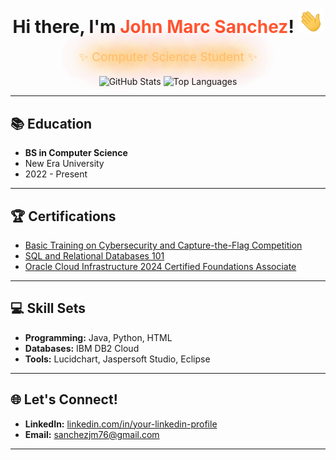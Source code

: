<h1 align="center">Hi there, I'm <span style="color:#FF5733;">John Marc Sanchez</span>! <img src="https://raw.githubusercontent.com/ABSphreak/ABSphreak/master/gifs/Hi.gif" width="40px" alt="Waving hand"></h1>

<p align="center" style="font-size: 1.2rem; color: #FFBD69; animation: glow 1.5s infinite alternate;">
✨ Computer Science Student ✨
</p>

<style>
@keyframes glow {
  0% {
    text-shadow: 0 0 10px #FF5733, 0 0 20px #FF5733, 0 0 30px #FF5733, 0 0 40px #FFC300, 0 0 50px #FFC300, 0 0 60px #FFC300;
  }
  100% {
    text-shadow: 0 0 20px #FFC300, 0 0 30px #FFC300, 0 0 40px #FF5733, 0 0 50px #FF5733, 0 0 60px #FF5733;
  }
}
</style>



<div align="center">
    <img alt="GitHub Stats" src="https://github-readme-stats.vercel.app/api?username=jmSanchezzz&show_icons=true&theme=radical" width="48%"/>
    <img alt="Top Languages" src="https://github-readme-stats.vercel.app/api/top-langs/?username=jmSanchezzz&layout=compact&theme=radical" width="48%"/>
</div>

---

<h2>📚 Education</h2>
<ul>
    <li><strong>BS in Computer Science</strong></li>
    <li>New Era University</li>
    <li>2022 - Present</li>
</ul>

---

<h2>🏆 Certifications</h2>
<ul>
    <li><a href="https://drive.google.com/file/d/1esiw_gtfQjs6rJlP8O2v7FidecgN8Q3j/view?usp=sharing" target="_blank">Basic Training on Cybersecurity and Capture-the-Flag Competition</a></li>
    <li><a href="https://courses.cognitiveclass.ai/certificates/6d85742191544dfea0dd93ca0da178bf" target="_blank">SQL and Relational Databases 101</a></li>
    <li><a href="https://catalog-education.oracle.com/ords/certview/sharebadge?id=C33418A20500C8FAE9EDD29DEA8B12678B64D47B7E7DC0DAAD30FB99FB9FB9A5" target="_blank">Oracle Cloud Infrastructure 2024 Certified Foundations Associate</a></li>
</ul>

---

<h2>💻 Skill Sets</h2>
<ul>
    <li><strong>Programming:</strong> Java, Python, HTML</li>
    <li><strong>Databases:</strong> IBM DB2 Cloud</li>
    <li><strong>Tools:</strong> Lucidchart, Jaspersoft Studio, Eclipse</li>
</ul>

---

<h2>🌐 Let's Connect!</h2>
<ul>
    <li><strong>LinkedIn:</strong> <a href="https://www.linkedin.com/in/your-linkedin-profile" target="_blank">linkedin.com/in/your-linkedin-profile</a></li>
    <li><strong>Email:</strong> <a href="mailto:sanchezjm76@gmail.com">sanchezjm76@gmail.com</a></li>
</ul>

---


